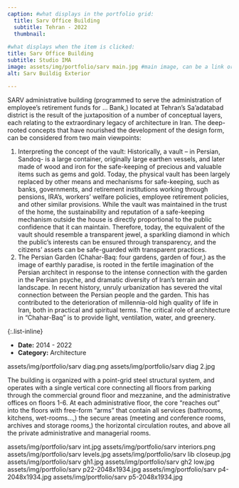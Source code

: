 ```yaml
---
caption: #what displays in the portfolio grid:
  title: Sarv Office Building
  subtitle: Tehran - 2022
  thumbnail: 
  
#what displays when the item is clicked:
title: Sarv Office Building
subtitle: Studio IMA
image: assets/img/portfolio/sarv main.jpg #main image, can be a link or a file in assets/img/portfolio
alt: Sarv Buildig Exterior

---
```

SARV administrative building (programmed to serve the administration of employee’s retirement funds for … Bank,) located at Tehran’s Sa’adatabad district is the result of the juxtaposition of a number of conceptual layers, each relating to the extraordinary legacy of architecture in Iran. The deep-rooted concepts that have nourished the development of the design form, can be considered from two main viewpoints:

1. Interpreting the concept of the vault:
Historically, a vault – in Persian, Sandoq- is a large container, originally large earthen vessels, and later made of wood and iron for the safe-keeping of precious and valuable items such as gems and gold. Today, the physical vault has been largely replaced by other means and mechanisms for safe-keeping, such as banks, governments, and retirement institutions working through pensions, IRA’s, workers’ welfare policies, employee retirement policies, and other similar provisions. While the vault was maintained in the trust of the home, the sustainability and reputation of a safe-keeping mechanism outside the house is directly proportional to the public confidence that it can maintain. Therefore, today, the equivalent of the vault should resemble a transparent jewel, a sparkling diamond in which the public’s interests can be ensured through transparency, and the citizens’ assets can be safe-guarded with transparent practices.
2. The Persian Garden (Chahar-Baq: four gardens, garden of four,) as the image of earthly paradise, is rooted in the fertile imagination of the Persian architect in response to the intense connection with the garden in the Persian psyche, and dramatic diversity of Iran’s terrain and landscape. In recent history, unruly urbanization has severed the vital connection between the Persian people and the garden. This has contributed to the deterioration of millennia-old high quality of life in Iran, both in practical and spiritual terms. The critical role of architecture in “Chahar-Baq” is to provide light, ventilation, water, and greenery.


{:.list-inline} 
- **Date:** 2014 - 2022 
- **Category:** Architecture

assets/img/portfolio/sarv diag.png
assets/img/portfolio/sarv diag 2.jpg

The building is organized with a point-grid steel structural system, and operates with a single vertical core connecting all floors from parking through the commercial ground floor and mezzanine, and the administrative offices on floors 1-6. At each administrative floor, the core “reaches out” into the floors with free-form “arms” that contain all services (bathrooms, kitchens, wet-rooms…,) the secure areas (meeting and conference rooms, archives and storage rooms,) the horizontal circulation routes, and above all the private administrative and managerial rooms.


assets/img/portfolio/sarv int.jpg
assets/img/portfolio/sarv interiors.png
assets/img/portfolio/sarv levels.jpg
assets/img/portfolio/sarv lib closeup.jpg
assets/img/portfolio/sarv gh1.jpg
assets/img/portfolio/sarv gh2 low.jpg
assets/img/portfolio/sarv p22-2048x1934.jpg
assets/img/portfolio/sarv p4-2048x1934.jpg
assets/img/portfolio/sarv p5-2048x1934.jpg
